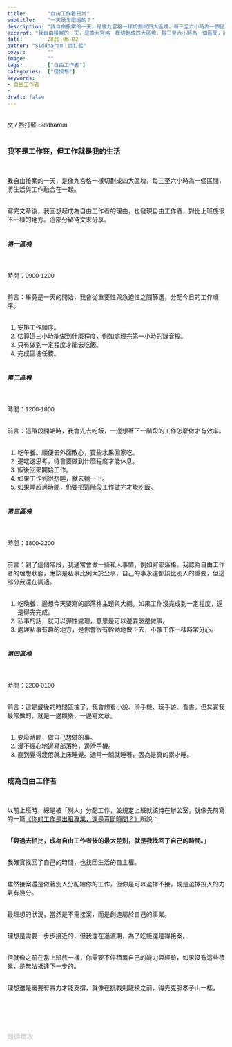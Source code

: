 ```yaml
---
title:       "自由工作者日常"
subtitle:    "一天是怎麼過的？"
description: "我自由接案的一天，是像九宮格一樣切劃成四大區塊，每三至六小時為一個區間，將生活與工作融合在一起。寫完文章後，我回想起成為自由工作者的理由，也發現自由工作者，對比上班族很不一樣的地方。"
excerpt: "我自由接案的一天，是像九宮格一樣切劃成四大區塊，每三至六小時為一個區間，將生活與工作融合在一起。寫完文章後，我回想起成為自由工作者的理由，也發現自由工作者，對比上班族很不一樣的地方。"
date:        2020-06-02
author: "Siddharam｜西打藍"
cover:       ""
image:       ""
tags:        ["自由工作者"]
categories:  ["慢慢想"]
keywords:
- 自由工作者
- 
draft: false
---
```


<article style="font-family: 'Noto Sans TC', '微軟正黑體', sans-serif; font-weight: 300;">

<br>文 / 西打藍 Siddharam<br><br>

<h3 class="article-h1-color">我不是工作狂，但工作就是我的生活</h3><br>

我自由接案的一天，是像九宮格一樣切劃成四大區塊，每三至六小時為一個區間，將生活與工作融合在一起。<br><br>

寫完文章後，我回想起成為自由工作者的理由，也發現自由工作者，對比上班族很不一樣的地方。這部分留待文末分享。<br><br>

<h5 class="article-h1-color">第一區塊</h5><br>

時間：0900-1200<br><br>

前言：畢竟是一天的開始，我會從重要性與急迫性之間篩選，分配今日的工作順序。<br><br>

1. 安排工作順序。<br>
2. 估算這三小時能做到什麼程度，例如處理完第一小時的錄音檔。<br>
3. 只有做到一定程度才能去吃飯。<br>
4. 完成區塊任務。<br><br>

<h5 class="article-h1-color">第二區塊</h5><br>

時間：1200-1800<br><br>

前言：這階段開始時，我會先去吃飯，一邊想著下一階段的工作怎麼做才有效率。<br><br>

1. 吃午餐。順便去外面散心，買些水果回家吃。<br>
2. 邊吃邊思考，待會要做到什麼程度才能休息。<br>
3. 飯後回來開始工作。<br>
4. 如果工作到很想睡，就去躺一下。<br>
5. 如果睡超過時間，仍要把這階段工作做完才能吃飯。<br><br>

<h5 class="article-h1-color">第三區塊</h5><br>

時間：1800-2200<br><br>

前言：到了這個階段，我通常會做一些私人事情，例如寫部落格。我認為自由工作者的理想狀態，應該是私事比例大於公事，自己的事永遠都該比別人的重要，但這部分我還在調適。<br><br>

1. 吃晚餐，邊想今天要寫的部落格主題與大綱。如果工作沒完成到一定程度，還是得先完成。<br>
2. 私事的話，就可以彈性處理，意思是可以邊耍廢邊做事。<br>
3. 處理私事有趣的地方，是你會很有幹勁地做下去，不像工作一樣時常分心。<br><br>

<h5 class="article-h1-color">第四區塊</h5><br>

時間：2200-0100<br><br>

前言：這是最後的時間區塊了，我會想看小說、滑手機、玩手遊、看書。但其實我最常做的，就是一邊娛樂，一邊寫文章。<br><br>

1. 耍廢時間，做自己想做的事。<br>
2. 漫不經心地邊寫部落格，邊滑手機。<br>
3. 直到覺得疲倦就上床睡覺。通常一躺就睡著，因為是真的累才睡。<br><br>


<h3 class="article-h1-color">成為自由工作者</h3><br>

以前上班時，總是被「別人」分配工作，並規定上班就該待在辦公室，就像先前寫的一篇<a href="https://m.facebook.com/story.php?story_fbid=140126190932270&id=104806204464269" target="_blank">《你的工作是出租專業，還是賣斷時間？》</a>所說：<br><br>

<b>「與過去相比，成為自由工作者後的最大差別，就是我找回了自己的時間。」</b><br><br>

我確實找回了自己的時間，也找回生活的自主權。<br><br>

雖然接案還是做著別人分配給你的工作，但你是可以選擇不接，或是選擇投入的力氣有幾分。<br><br>

最理想的狀況，當然是不需接案，而是創造屬於自己的事業。<br><br>

理想是需要一步步接近的，但我還在過渡期，為了吃飯還是得接案。<br><br>

但就像之前在當上班族一樣，你需要不停積累自己的能力與經驗，如果沒有這些積累，是無法抵達下一步的。<br><br>

理想還是需要有實力才能支撐，就像在挑戰劍龍稜之前，得先克服孝子山一樣。<br><br>

<br><br><br>

</article>

<div style="color: #bfbfbf; font-size: 15px;" id="busuanzi_container_page_pv">
  閱讀量<span id="busuanzi_value_page_pv"></span>次
</div>

<script src="../../js/post.js"></script>




